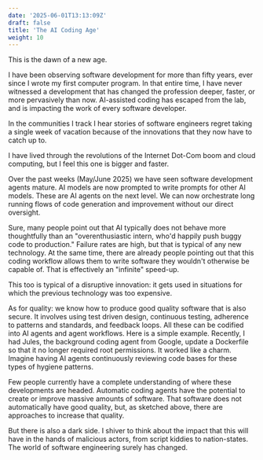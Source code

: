 ```yaml
---
date: '2025-06-01T13:13:09Z'
draft: false
title: 'The AI Coding Age'
weight: 10
---
```


This is the dawn of a new age.

I have been observing software development for more than fifty years, ever since I wrote my first computer program.
In that entire time, I have never witnessed a development that has changed the profession deeper, faster, or more pervasively than now.
AI-assisted coding has escaped from the lab, and is impacting the work of every software developer.

In the communities I track I hear stories of software engineers regret taking a single week of vacation because of the innovations that they now have to catch up to.

I have lived through the revolutions of the Internet Dot-Com boom and cloud computing, but I feel this one is bigger and faster.

Over the past weeks (May/June 2025) we have seen software development agents mature.
AI models are now prompted to write prompts for other AI models.
These are AI agents on the next level.
We can now orchestrate long running flows of code generation and improvement without our direct oversight.

Sure, many people point out that AI typically does not behave more thoughtfully than an "overenthusiastic intern, who'd happily push buggy code to production."
Failure rates are high, but that is typical of any new technology.
At the same time, there are already people pointing out that this coding workflow allows them to write software they wouldn't otherwise be capable of.
That is effectively an "infinite" speed-up.

This too is typical of a disruptive innovation: it gets used in situations for which the previous technology was too expensive.

As for quality: we know how to produce good quality software that is also secure.
It involves using test driven design, continuous testing, adherence to patterns and standards, and feedback loops.
All these can be codified into AI agents and agent workflows.
Here is a simple example. Recently, I had Jules, the background coding agent from Google, update a Dockerfile so that it no longer required root permissions.
It worked like a charm.
Imagine having AI agents continuously reviewing code bases for these types of hygiene patterns.

Few people currently have a complete understanding of where these developments are headed.
Automatic coding agents have the potential to create or improve massive amounts of software.
That software does not automatically have good quality, but, as sketched above, there are approaches to increase that quality.

But there is also a dark side.
I shiver to think about the impact that this will have in the hands of malicious actors, from script kiddies to nation-states.
The world of software engineering surely has changed.
